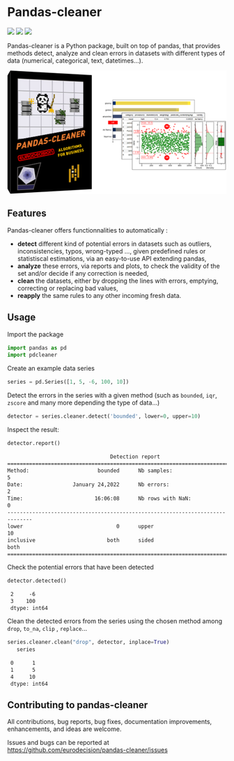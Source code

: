 # Pandas-cleaner

<img src=https://img.shields.io/pypi/v/pandas-cleaner.svg target=https://pypi.python.org/pypi/pandas-cleaner> <img src=https://img.shields.io/pypi/l/pandas-cleaner.svg target=https://pypi.python.org/pypi/pandas-cleaner> <img src="https://img.shields.io/endpoint?url=https://gist.githubusercontent.com/ed-ialifinaritra/74e11571ef9b1a732e44fe9fbbdc7f0b/raw/pdcleaner_coverage.json">

Pandas-cleaner is a Python package, built on top of pandas, that provides methods detect, analyze and clean errors in datasets with different types of data (numerical, categorical, text, datetimes...).

![](https://raw.githubusercontent.com/eurodecision/pandas-cleaner/master/docs/source/pandas-cleaner.png)

## Features

Pandas-cleaner offers functionnalities to automatically :

+ **detect** different kind of potential errors in datasets such as outliers, inconsistencies, typos, wrong-typed ..., given predefined rules or statistiscal estimations,  via an easy-to-use API extending pandas,
+ **analyze** these errors, via reports and plots, to check the validity of the set and/or decide if any correction is needed,
+ **clean** the datasets, either by dropping the lines with errors, emptying, correcting or replacing bad values,
+ **reapply** the same rules to any other incoming fresh data.

## Usage

Import the package

```python
import pandas as pd
import pdcleaner
```

Create an example data series

```python
series = pd.Series([1, 5, -6, 100, 10])
```

Detect the errors in the series with a given method (such as `bounded`, `iqr`, `zscore` and many more depending the type of data...)

```python
detector = series.cleaner.detect('bounded', lower=0, upper=10)
```

Inspect the result:

```python
detector.report()
```
```none
                                 Detection report                               
==============================================================================
Method:                      bounded      Nb samples:                        5
Date:                January 24,2022      Nb errors:                         2
Time:                       16:06:08      Nb rows with NaN:                  0
------------------------------------------------------------------------------
lower                              0      upper                             10
inclusive                       both      sided                           both
==============================================================================
```

Check the potential errors that have been detected

```python
detector.detected()
```
```
 2     -6
 3    100
 dtype: int64
```

Clean the detected errors from the series using the chosen method among `drop`, `to_na`, `clip`
, `replace`...

```python
series.cleaner.clean("drop", detector, inplace=True)
   series
```
```
 0      1
 1      5
 4     10
 dtype: int64
```

## Contributing to pandas-cleaner

All contributions, bug reports, bug fixes, documentation improvements, enhancements, and ideas are welcome.

Issues and bugs can be reported at https://github.com/eurodecision/pandas-cleaner/issues
